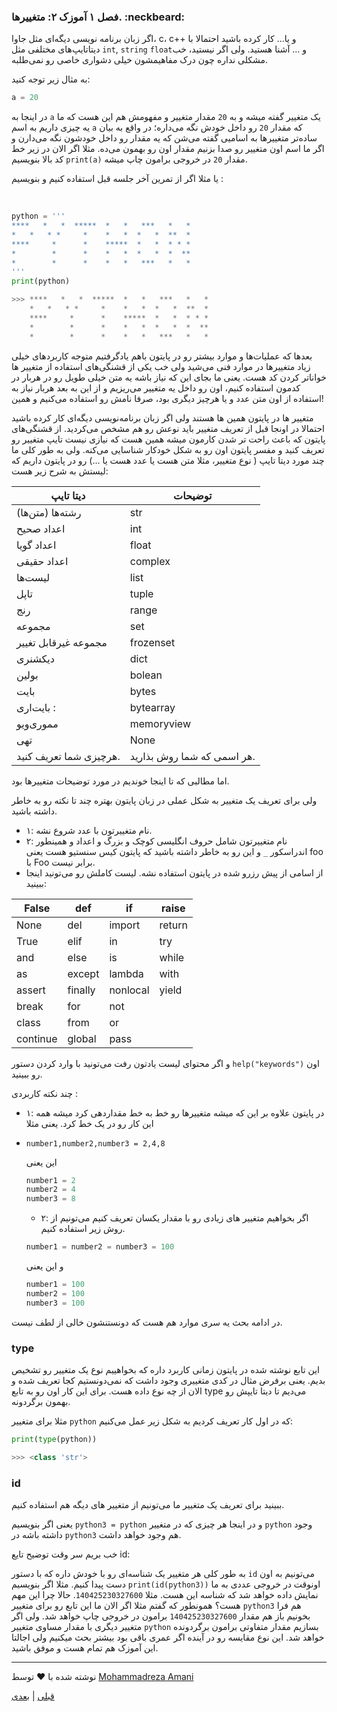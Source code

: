 ### فصل ۱ آموزک ۲: متغییرها. :neckbeard:
اگر زبان برنامه نویسی دیگه‌ای مثل جاوا، c، c++ و یا... کار کرده باشید احتمالا با دیتاتایپ‌های مختلفی مثل ‍`int`, `string` `float`و ...  آشنا هستید.  ولی اگر نیستید،
خب مشکلی نداره چون درک مفاهیمشون خیلی دشواری خاصی رو نمی‌طلبه. 

به مثال زیر توجه کنید: 

``` python
a = 20
```

در اینجا به `a` یک متغییر گفته میشه و به `20` مقدار متغییر و مفهومش هم این هست که ما یه چیزی داریم به اسم `a` 
که مقدار `20` رو داخل خودش نگه می‌داره؛ در واقع به بیان ساده‌تر متغییرها به اسامیی گفته می‌شن که یه مقدار رو داخل خودشون نگه می‌دارن و اگر ما اسم اون متغییر رو 
صدا بزنیم مقدار اون رو بهمون می‌ده.
مثلا اگر الان در زیر خط کد بالا بنویسیم `print(a)` مقدار `20` در خروجی برامون چاپ میشه. 

یا مثلا اگر از تمرین آخر جلسه قبل استفاده کنیم و بنویسیم :

‍
```  python
python = '''
****   *   *  *****  *   *   ***   *   *
*   *   * *     *    *   *  *   *  **  *
****     *      *    *****  *   *  * * *
*        *      *    *   *  *   *  *  **
*        *      *    *   *   ***   *   *
'''
print(python)

```
``` python
>>> ****   *   *  *****  *   *   ***   *   *
    *   *   * *     *    *   *  *   *  **  *
    ****     *      *    *****  *   *  * * *
    *        *      *    *   *  *   *  *  **
    *        *      *    *   *   ***   *   *
```

بعدها که عملیات‌ها و موارد بیشتر رو در پایتون باهم یادگرفتیم متوجه کاربردهای خیلی زیاد متغییرها در موارد فنی می‌شید ولی خب یکی از قشنگی‌های استفاده از متغییر ها 
خواناتر کردن کد هست. یعنی ما بجای این که نیاز باشه یه متن خیلی طویل رو در هربار در کدمون استفاده کنیم، اون رو داخل یه متغییر می‌ریزیم و از این به بعد هربار نیاز به 
استفاده از اون متن عدد و یا هرچیز دیگری بود، صرفا نامش رو استفاده می‌کنیم و همین!

متغییر ها در پایتون همین ها هستند ولی اگر زبان برنامه‌نویسی دیگه‌ای کار کرده باشید احتمالا در اونجا قبل از تعریف متغییر باید نوعش رو هم مشخص می‌کردید. 
از قشنگی‌های پایتون که باعث راحت تر شدن کارمون میشه همین هست که نیازی نیست تایپ متغییر رو تعریف کنید و مفسر پایتون اون رو به شکل خودکار شناسایی می‌کنه. 
ولی به طور کلی ما چند مورد دیتا تایپ ( نوع متغییر، مثلا متن هست یا عدد هست یا ...) رو در پایتون داریم که لیستش به شرح زیر هست:


|دیتا تایپ | توضیحات|
|--------|---------|
|رشته‌ها (متن‌ها) | str |
|اعداد صحیح | int |
| اعداد گویا | float |
| اعداد حقیقی | complex |
| لیست‌ها | list |
| تاپل | tuple |
| رنج | range |
| مجموعه | set |
|مجموعه غیرقابل تغییر | frozenset |
|دیکشنری | dict |
| بولین | bolean |
| بایت | bytes |
| بایت‌اری :| bytearray |
| مموری‌ویو | memoryview |
| تهی | None |
| هرچیزی شما تعریف کنید. | هر اسمی که شما روش بذارید. |

اما مطالبی که تا اینجا خوندیم در مورد توضیحات متغییرها بود.

ولی برای تعریف یک متغییر به شکل عملی در زبان پایتون بهتره چند تا نکته رو به خاطر داشته باشید. 

- ۱: نام متغییرتون با عدد شروع نشه. 
- ۲: نام متغییرتون شامل حروف انگلیسی کوچک و بزرگ و اعداد و همینطور اندراسکور‍ `_` و این رو به خاطر داشته باشید که پایتون کیس سنستیو هست یعنی foo با Foo برابر نیست.
- از اسامی از پیش رزرو شده در پایتون استفاده نشه. لیست کاملش رو می‌تونید اینجا ببینید:

| False	| def | if |	raise |
|-------|-----|----|-------|
| None | del | import | return |
| True | elif |	in | try |
| and	| else | is	| while |
| as | except	| lambda | with|
| assert | finally | nonlocal | yield | 
| break	| for	| not | |	
| class	| from | or	| |
| continue | global	| pass|

و اگر محتوای لیست یادتون رفت می‌تونید با وارد کردن دستور ‍`help("keywords")` اون رو ببینید.

چند نکته کاربردی :
- ۱: در پایتون علاوه بر این که میشه متغییرها رو خط به خط مقداردهی کرد میشه همه این کار رو در یک خط کرد. یعنی مثلا
- 
   ```number1,number2,number3 = 2,4,8```
   
   این یعنی
   
   ``` python 
   number1 = 2
   number2 = 4
   number3 = 8
   ```
  - ۲: اگر بخواهیم متغییر های زیادی رو با مقدار یکسان تعریف کنیم می‌تونیم از روش زیر استفاده کنیم. 

   
   ``` python
   number1 = number2 = number3 = 100
   ```
   
   و این یعنی 
   
   ``` python
   number1 = 100
   number2 = 100
   number3 = 100
   ```
  
   
در ادامه بحث یه سری موارد هم هست که دونستنشون خالی از لطف نیست. 

### type

این تابع نوشته شده در پایتون زمانی کاربرد داره که بخواهییم نوع یک متغییر رو تشخیص بدیم. یعنی برفرض مثال در کدی متغییری وجود داشت که نمی‌دونستیم کجا تعریف شده و 
الان از چه نوع داده هست. برای این کار اون رو به تابع type می‌دیم تا دیتا تایپش رو بهمون برگردونه. 

مثلا برای متغییر `python` که در اول کار تعریف کردیم به شکل زیر عمل می‌کنیم:

``` python
print(type(python))
```
``` python
>>> <class 'str'>
```

### id

ببینید برای تعریف یک متغییر ما می‌تونیم از متغییر های دیگه هم استفاده کنیم. 

یعنی اگر بنویسیم `python3 = python` و در اینجا هر چیزی که در متغییر `python` وجود داشته باشه در `python3` هم وجود خواهد داشت. 

خب بریم سر وقت توضیح تایع id: 

به طور کلی هر متغییر یک شناسه‌ای رو با خودش داره که با دستور `id` می‌تونیم به اون دست پیدا کنیم. مثلا اگر بنویسیم `print(id(python3))‍` اونوقت در خروجی عددی به ما
نمایش داده خواهد شد که شناسه این هست.  مثلا `140425230327600`.
حالا چرا این مهم هست؟ همونطور که گفتم مثلا  اگر الان ما این تابع رو برای متغییر `python3` هم فرا بخونیم باز هم مقدار ‍`140425230327600` برامون در خروجی چاپ خواهد شد.
ولی اگر متغییر دیگری با مقدار مساوی متغییر `python` بسازیم مقدار متفاوتی برامون برگردونده خواهد شد.
این نوع مقایسه رو در آینده اگر عمری باقی بود بیشتر بحث میکنیم ولی اجالتا این آموزک هم تمام هست و موفق باشید.


-------------------------------------------------------------------------

نوشته شده با :heart: توسط [Mohammadreza Amani](https://github.com/MohammadrezaAmani)
    
[قبلی](./1-1-Hello-world.md) | [بعدی](./1-3-numbers.md)
